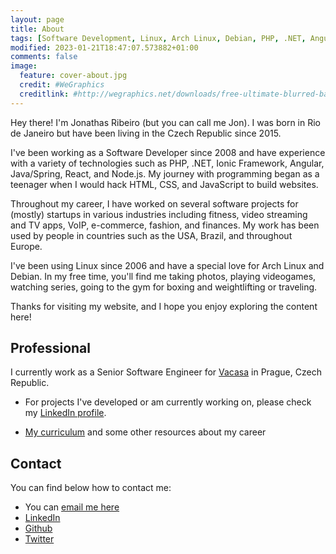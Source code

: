 ```yaml
---
layout: page
title: About
tags: [Software Development, Linux, Arch Linux, Debian, PHP, .NET, Angular, Typescript, Java, Spring, React, Node.js, JavaScript]
modified: 2023-01-21T18:47:07.573882+01:00
comments: false
image:
  feature: cover-about.jpg
  credit: #WeGraphics
  creditlink: #http://wegraphics.net/downloads/free-ultimate-blurred-background-pack/
---
```

 
Hey there! I'm Jonathas Ribeiro (but you can call me Jon). I was born in Rio de Janeiro but have been living in the Czech Republic since 2015.

I've been working as a Software Developer since 2008 and have experience with a variety of technologies such as PHP, .NET, Ionic Framework, Angular, Java/Spring, React, and Node.js. My journey with programming began as a teenager when I would hack HTML, CSS, and JavaScript to build websites.

Throughout my career, I have worked on several software projects for (mostly) startups in various industries including fitness, video streaming and TV apps, VoIP, e-commerce, fashion, and finances. My work has been used by people in countries such as the USA, Brazil, and throughout Europe.

I've been using Linux since 2006 and have a special love for Arch Linux and Debian. In my free time, you'll find me taking photos, playing videogames, watching series, going to the gym for boxing and weightlifting or traveling.

Thanks for visiting my website, and I hope you enjoy exploring the content here!

## Professional

I currently work as a Senior Software Engineer for [Vacasa](https://www.vacasa.com/) in Prague, Czech Republic.

* For projects I've developed or am currently working on, please check my [LinkedIn profile](https://www.linkedin.com/in/jonathasribeiro/).

* [My curriculum](https://jonathas.com/curriculum-vitae) and some other resources about my career

## Contact

You can find below how to contact me:

* You can [email me here](mailto:contact@jonathas.com)
* [LinkedIn](https://linkedin.com/in/jonathasribeiro)
* [Github](https://github.com/jonathas)
* [Twitter](https://twitter.com/jonathasrr)
